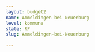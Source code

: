 ```yaml
---
layout: budget2
name: Ammeldingen bei Neuerburg
level: kommune
state: RP
slug: Ammeldingen-bei-Neuerburg

---
```




